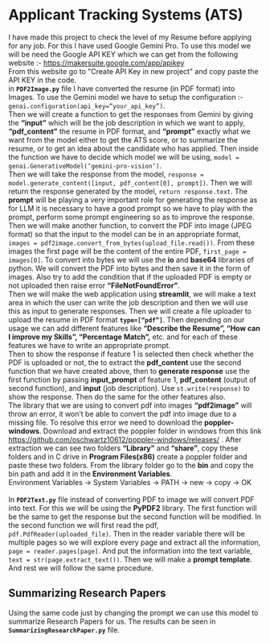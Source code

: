 # Applicant Tracking Systems (ATS)
I have made this project to check the level of my Resume before applying for any job. For this I have used Google Gemini Pro. To use this model we will be need the Google API KEY which we can get from the following website :- https://makersuite.google.com/app/apikey <br>
From this website go to "Create API Key in new project" and copy paste the API KEY in the code.<br>
in **`PDF2Image.py`** file I have converted the resume (in PDF format) into Images. To use the Gemini model we have to setup the configuration :- `genai.configuration(api_key=“your_api_key”)`.<br>
Then we will create a function to get the responses from Gemini by giving the **“input”** which will be the job description in which we want to apply, **“pdf_content”** the resume in PDF format, and **“prompt”** exactly what we want from the model either to get the ATS score, or to summarize the resume, or to get an idea about the candidate who has applied. Then inside the function we have to decide which model we will be using, `model = genai.GenerativeModel(‘gemini-pro-vision’)`.<br>
Then we will take the response from the model, `response = model.generate_content([input, pdf_content[0], prompt])`. Then we will return the response generated by the model, `return response.text`. The **prompt** will be playing a very important role for generating the response as for LLM it is necessary to have a good prompt so we have to play with the prompt, perform some prompt engineering so as to improve the response.<br>
Then we will make another function, to convert the PDF into image (JPEG format) so that the input to the model can be in an appropriate format, `images = pdf2image.convert_from_bytes(upload_file.read())`. From these images the first page will be the content of the entire PDF, `first_page = images[0]`. To convert into bytes we will use the **io** and **base64** libraries of python. We will convert the PDF into bytes and then save it in the form of images. Also try to add the condition that if the uploaded PDF is empty or not uploaded then raise error **“FileNotFoundError”**.<br>
Then we will make the web application using **streamlit**, we will make a text area in which the user can write the job description and then we will use this as input to generate responses. Then we will create a file uploader to upload the resume in PDF format **`type=[“pdf”]`**. Then depending on our usage we can add different features like **“Describe the Resume”, “How can I improve my Skills”, “Percentage Match”,** etc. and for each of these features we have to write an appropriate prompt.<br>
Then to show the response if feature 1 is selected then check whether the PDF is uploaded or not, the to extract the **pdf_content** use the second function that we have created above, then to **generate response** use the first function by passing **input_prompt** of feature 1, **pdf_content** (output of second function), and **input** (job description). Use `st.write(response)` to show the response. Then do the same for the other features also.<br>
The library that we are using to convert pdf into images **“pdf2image”** will throw an error, it won’t be able to convert the pdf into image due to a missing file. To resolve this error we need to download the **poppler-windows**. Download and extract the poppler folder in windows from this link https://github.com/oschwartz10612/poppler-windows/releases/ . After extraction we can see two folders **“Library”** and **“share”**, copy these folders and in C drive in **Program Files(x86)** create a poppler folder and paste these two folders. From the library folder go to the **bin** and copy the bin path and add it in the **Environment Variables**.<br>
Environment Variables → System Variables → PATH → new → copy → OK<br>
<br>
In **`PDF2Text.py`** file instead of converting PDF to image we will convert PDF into text. For this we will be using the **PyPDF2** library. The first function will be the same to get the response but the second function will be modified. In the second function we will first read the pdf, `pdf.PdfReader(uploaded_file)`. Then in the reader variable there will be multiple pages so we will explore every page and extract all the information, `page = reader.pages[page]`. And put the information into the text variable, `text = str(page.extract_text())`. Then we will make a **prompt template**. And rest we will follow the same procedure.

## Summarizing Research Papers
Using the same code just by changing the prompt we can use this model to summarize Research Papers for us. The results can be seen in **`SummarizingResearchPaper.py`** file. 
